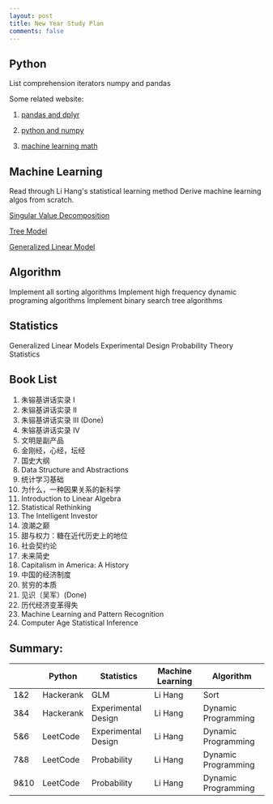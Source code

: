 ```yaml
---
layout: post
title: New Year Study Plan
comments: false
---
```



## Python
List comprehension
iterators
numpy and pandas

Some related website:
1. [pandas and dplyr](https://pandas.pydata.org/pandas-docs/stable/getting_started/comparison/comparison_with_r.html)

2. [python and numpy](https://www.labri.fr/perso/nrougier/from-python-to-numpy/)

3. [machine learning math](https://www.bilibili.com/video/av70839977/?spm_id_from=333.788.videocard.0)


## Machine Learning
Read through Li Hang's statistical learning method
Derive machine learning algos from scratch.

[Singular Value Decomposition](https://www.cs.cmu.edu/~venkatg/teaching/CStheory-infoage/book-chapter-4.pdf)

[Tree Model](https://xgboost.readthedocs.io/en/latest/tutorials/model.html)

[Generalized Linear Model](https://www.amazon.ca/Introduction-Generalized-Linear-Models-Fourth/dp/1138741515/)


## Algorithm
Implement all sorting algorithms
Implement high frequency dynamic programing algorithms
Implement binary search tree algorithms


## Statistics
Generalized Linear Models
Experimental Design
Probability Theory
Statistics

## Book List
1. 朱镕基讲话实录 I
1. 朱镕基讲话实录 II
1. 朱镕基讲话实录 III (Done)
1. 朱镕基讲话实录 IV
2. 文明是副产品
3. 金刚经，心经，坛经
4. 国史大纲
5. Data Structure and Abstractions
6. 统计学习基础
7. 为什么，一种因果关系的新科学
8. Introduction to Linear Algebra
9. Statistical Rethinking
10. The Intelligent Investor
11. 浪潮之巅
12. 甜与权力：糖在近代历史上的地位
13. 社会契约论
14. 未来简史
15. Capitalism in America: A History
16. 中国的经济制度
17. 贫穷的本质
18. 见识（吴军）(Done)
19. 历代经济变革得失
20. Machine Learning and Pattern Recognition
21. Computer Age Statistical Inference


## Summary:
|      | Python    | Statistics          | Machine Learning | Algorithm           |
|------|-----------|---------------------|------------------|---------------------|
| 1&2  | Hackerank | GLM                 | Li Hang          | Sort                |
| 3&4  | Hackerank | Experimental Design | Li Hang          | Dynamic Programming |
| 5&6  | LeetCode  | Experimental Design | Li Hang          | Dynamic Programming |
| 7&8  | LeetCode  | Probability         | Li Hang          | Dynamic Programming |
| 9&10 | LeetCode  | Probability         | Li Hang          | Dynamic Programming |
